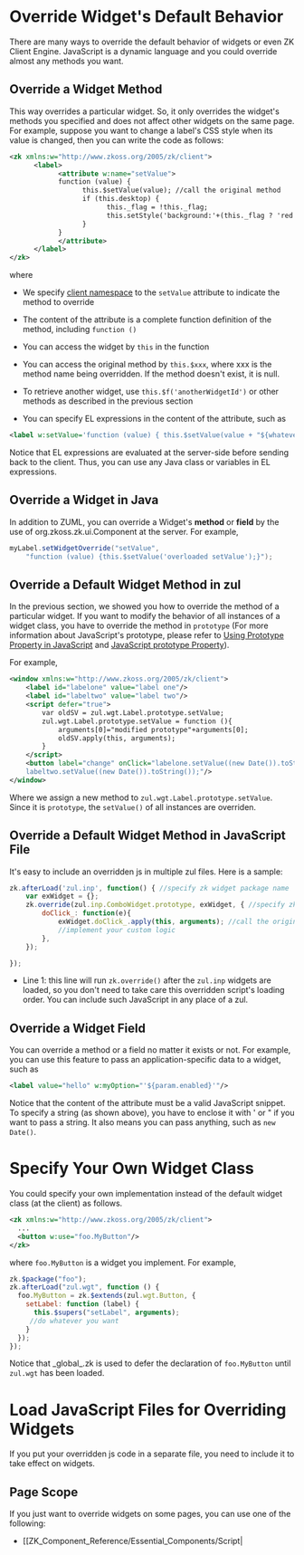 # Override Widget's Default Behavior

There are many ways to override the default behavior of widgets or even
ZK Client Engine. JavaScript is a dynamic language and you could
override almost any methods you want.

## Override a Widget Method

This way overrides a particular widget. So, it only overrides the
widget's methods you specified and does not affect other widgets on the
same page. For example, suppose you want to change a label's CSS style
when its value is changed, then you can write the code as follows:

``` xml
<zk xmlns:w="http://www.zkoss.org/2005/zk/client">
      <label>
            <attribute w:name="setValue">
            function (value) {
                  this.$setValue(value); //call the original method
                  if (this.desktop) {
                        this._flag = !this._flag;
                        this.setStyle('background:'+(this._flag ? 'red':'green'));
                  }
            }
            </attribute>
      </label>
</zk>
```

where

- We specify [client
  namespace](ZUML_Reference/ZUML/Namespaces/Client) to the
  `setValue` attribute to indicate the method to override

- The content of the attribute is a complete function definition of the
  method, including `function ()`

- You can access the widget by `this` in the function

- You can access the original method by `this.$xxx`, where xxx is the
  method name being overridden. If the method doesn't exist, it is null.

- To retrieve another widget, use `this.$f('anotherWidgetId')` or other
  methods as described in the previous section

- You can specify EL expressions in the content of the attribute, such
  as

``` xml
<label w:setValue='function (value) { this.$setValue(value + "${whatever}")}' />
```

Notice that EL expressions are evaluated at the server-side before
sending back to the client. Thus, you can use any Java class or
variables in EL expressions.

## Override a Widget in Java

In addition to ZUML, you can override a Widget's **method** or **field**
by the use of
<javadoc method="setWidgetOverride(java.lang.String, java.lang.String)" type="interface">org.zkoss.zk.ui.Component</javadoc>
at the server. For example,

``` java
myLabel.setWidgetOverride("setValue",
    "function (value) {this.$setValue('overloaded setValue');}");
```

## Override a Default Widget Method in zul

In the previous section, we showed you how to override the method of a
particular widget. If you want to modify the behavior of all instances
of a widget class, you have to override the method in `prototype` (For
more information about JavaScript's prototype, please refer to [Using
Prototype Property in
JavaScript](http://www.packtpub.com/article/using-prototype-property-in-javascript)
and [JavaScript prototype
Property](http://www.w3schools.com/jsref/jsref_prototype_math.asp)).

For example,

``` xml
<window xmlns:w="http://www.zkoss.org/2005/zk/client">
    <label id="labelone" value="label one"/>
    <label id="labeltwo" value="label two"/>
    <script defer="true">
        var oldSV = zul.wgt.Label.prototype.setValue;
        zul.wgt.Label.prototype.setValue = function (){
            arguments[0]="modified prototype"+arguments[0];
            oldSV.apply(this, arguments);
        }                   
    </script>
    <button label="change" onClick="labelone.setValue((new Date()).toString());
    labeltwo.setValue((new Date()).toString());"/>
</window>
```

Where we assign a new method to `zul.wgt.Label.prototype.setValue`.
Since it is `prototype`, the `setValue()` of all instances are
overriden.

## Override a Default Widget Method in JavaScript File

It's easy to include an overridden js in multiple zul files. Here is a
sample:

``` js
zk.afterLoad('zul.inp', function() { //specify zk widget package name
    var exWidget = {};
    zk.override(zul.inp.ComboWidget.prototype, exWidget, { //specify zk full widget name
        doClick_: function(e){
            exWidget.doClick_.apply(this, arguments); //call the original widget's overridden function
            //implement your custom logic
        },
    });

});
```

- Line 1: this line will run `zk.override()` after the `zul.inp` widgets
  are loaded, so you don't need to take care this overridden script's
  loading order. You can include such JavaScript in any place of a zul.

## Override a Widget Field

You can override a method or a field no matter it exists or not. For
example, you can use this feature to pass an application-specific data
to a widget, such as

``` xml
<label value="hello" w:myOption="'${param.enabled}'"/>
```

Notice that the content of the attribute must be a valid JavaScript
snippet. To specify a string (as shown above), you have to enclose it
with ' or " if you want to pass a string. It also means you can pass
anything, such as `new Date()`.

# Specify Your Own Widget Class

You could specify your own implementation instead of the default widget
class (at the client) as follows.

``` xml
<zk xmlns:w="http://www.zkoss.org/2005/zk/client">
  ...
  <button w:use="foo.MyButton"/>
</zk>
```

where `foo.MyButton` is a widget you implement. For example,

``` javascript
zk.$package("foo");
zk.afterLoad("zul.wgt", function () {
  foo.MyButton = zk.$extends(zul.wgt.Button, {
    setLabel: function (label) {
      this.$supers("setLabel", arguments);
     //do whatever you want
    }
  });
});
```

Notice that
<javadoc directory="jsdoc" method="afterLoad(_global_.String, _global_.Function)">\_global\_.zk</javadoc>
is used to defer the declaration of `foo.MyButton` until `zul.wgt` has
been loaded.

# Load JavaScript Files for Overriding Widgets

If you put your overridden js code in a separate file, you need to
include it to take effect on widgets.

## Page Scope

If you just want to override widgets on some pages, you can use one of
the following:

- \[\[ZK_Component_Reference/Essential_Components/Script\|
  <script>

  component\]\]
- HTML <code>
  <script>

  </code>
- \[\[ZUML Reference/ZUML/Processing Instructions/script\|
  <?script ?>

  directive\]\]

## Application Scope

To override all widgets in the whole application, you need to include
the js file in every page with:

- \[\[ZK%20Configuration%20Reference/zk.xml/The%20device-config%20Element/The%20embed%20Element
  \|
  <embed>

  in zk.xml\]\]
- [ZK_Client-side_Reference/Language_Definition/javascript](ZK_Client-side_Reference/Language_Definition/javascript)

# The Client-Attribute Namespace

You can specify additional **DOM attributes** that are not generated by
ZK widgets with [client-attribute
namespace](ZUML_Reference/ZUML/Namespaces/Client_Attribute)
([`http://www.zkoss.org/2005/zk/client/attribute`](http://www.zkoss.org/2005/zk/client/attribute).
shortcut, `client/attribute`). In other words, whatever attributes you
specify with the client-attribute namespace will be generated directly
to the browser's DOM tree. Whether it is meaningful, it is really up to
the browser -- ZK does not handle or filter it at all.

For example, you want to listen to the `onload` event, and then you can
do as follows. Fore more information, please refer to [ZK Component
Reference:
iframe](ZK_Component_Reference/Essential_Components/Iframe#onload).

``` xml
<iframe src="http://www.google.com"  height="300px"
  xmlns:ca="client/attribute" ca:onload="do_whater_you_want()"/>
```

``` xml
<zk xmlns:ca="client/attribute">
    HTML 5 spell check enabled:
    <textbox ca:spellcheck="true"/>
</zk>
```

If the attribute contains colon or other special characters, you can use
the `attribute` element as follows:

``` xml
<div xmlns:ca="client/attribute">
  <attribute ca:name="ns:whatever">
  whatever_value_you_want
  </attribute>
</div>
```

The other use of the client-attribute namespace is to specify attributes
that are available only to certain browsers, such as accessibility and
[Section
508](http://www.section508.gov/index.cfm?FuseAction=Content&ID=12#Web).


